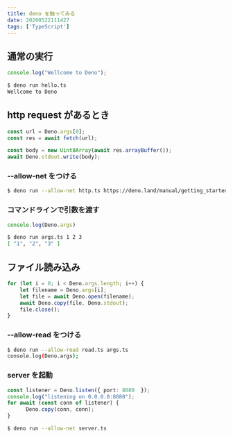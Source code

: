 ```yaml
---
title: deno を触ってみる
date: 20200522111427
tags: ['TypeScript']
---
```


## 通常の実行

```ts
console.log("Wellcome to Deno");
```

```bash
$ deno run hello.ts
Wellcome to Deno
```

## http request があるとき

```ts
const url = Deno.args[0];
const res = await fetch(url);

const body = new Uint8Array(await res.arrayBuffer());
await Deno.stdout.write(body);
```

### --allow-net をつける

```bash
$ deno run --allow-net http.ts https://deno.land/manual/getting_started/first_steps
```

### コマンドラインで引数を渡す

```ts
console.log(Deno.args)
```

```bash
$ deno run args.ts 1 2 3
[ "1", "2", "3" ]
```

## ファイル読み込み

```ts
for (let i = 0; i < Deno.args.length; i++) {
    let filename = Deno.args[i];
    let file = await Deno.open(filename);
    await Deno.copy(file, Deno.stdout);
    file.close();
}
```

### --allow-read をつける

```bash
$ deno run --allow-read read.ts args.ts
console.log(Deno.args);
```

### server を起動

```ts
const listener = Deno.listen({ port: 8080  });
console.log("listening on 0.0.0.0:8080");
for await (const conn of listener) {
      Deno.copy(conn, conn);
}
```

```bash
$ deno run --allow-net server.ts
```
